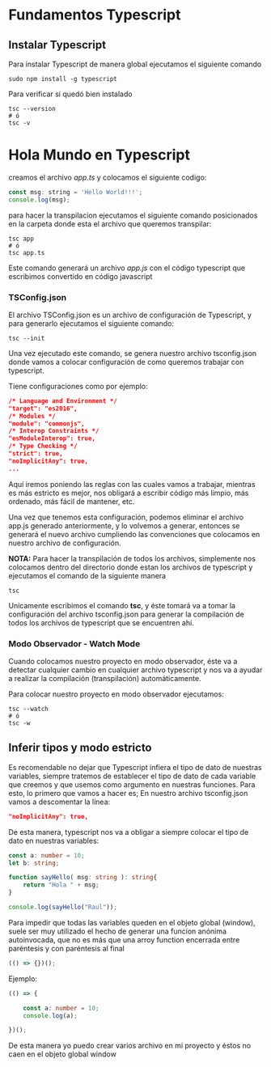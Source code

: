 # Fundamentos Typescript

## Instalar Typescript

Para instalar Typescript de manera global ejecutamos el siguiente comando

```shell
sudo npm install -g typescript
```

Para verificar si quedó bien instalado

```shell
tsc --version
# ó
tsc -v
```

# Hola Mundo en Typescript

creamos el archivo *app.ts* y colocamos el siguiente codigo:

```javascript
const msg: string = 'Hello World!!!';
console.log(msg);
```

para hacer la transpilacion ejecutamos el siguiente comando posicionados en la carpeta donde esta el archivo que queremos transpilar:

```shell
tsc app
# ó
tsc app.ts
```

Este comando generará un archivo *app.js* con el código typescript que escribimos convertido en código javascript

### TSConfig.json

El archivo TSConfig.json es un archivo de configuración de Typescript, y para generarlo ejecutamos el siguiente comando:

```shell
tsc --init
```

Una vez ejecutado este comando, se genera nuestro archivo tsconfig.json donde vamos a colocar configuración de como queremos trabajar con typescript.

Tiene configuraciones como por ejemplo:

```json
/* Language and Environment */
"target": "es2016",
/* Modules */
"module": "commonjs",
/* Interop Constraints */
"esModuleInterop": true,
/* Type Checking */
"strict": true,
"noImplicitAny": true,
...
```

Aquí iremos poniendo las reglas con las cuales vamos a trabajar, mientras es más estricto es mejor, nos obligará a escribir código más limpio, más ordenado, más fácil de 
mantener, etc.

Una vez que tenemos esta configuración, podemos eliminar el archivo app.js generado anteriormente, y lo volvemos a generar, entonces se generará el nuevo archivo
cumpliendo las convenciones que colocamos en nuestro archivo de configuración.

**NOTA:** Para hacer la transpilación de todos los archivos, simplemente nos colocamos dentro del directorio donde estan los archivos de typescript y ejecutamos el comando de la siguiente manera

```shell
tsc
```

Unicamente escribimos el comando **tsc**, y éste tomará va a tomar la configuración del archivo tsconfig.json para generar la compilación de todos los archivos de
typescript que se encuentren ahí.




### Modo Observador - Watch Mode

Cuando colocamos nuestro proyecto en modo observador, éste va a detectar cualquier cambio en cualquier archivo typescript y nos va a ayudar a realizar la 
compilación (transpilación) automáticamente.

Para colocar nuestro proyecto en modo observador ejecutamos:

```shell
tsc --watch
# ó
tsc -w
```


## Inferir tipos y modo estricto

Es recomendable no dejar que Typescript infiera el tipo de dato de nuestras variables, siempre tratemos de establecer el tipo de dato de cada variable que creemos y que usemos como 
argumento en nuestras funciones. Para esto, lo primero que vamos a hacer es; En nuestro archivo tsconfig.json vamos a descomentar la línea:

```json
"noImplicitAny": true,
```

De esta manera, typescript nos va a obligar a siempre colocar el tipo de dato en nuestras variables:

```typescript
const a: number = 10;
let b: string;

function sayHello( msg: string ): string{
    return "Hola " + msg;
}

console.log(sayHello("Raul"));
```

Para impedir que todas las variables queden en el objeto global (window), suele ser muy utilizado el hecho de generar una funcion anónima autoinvocada, que no es más que una 
arroy function encerrada entre paréntesis y con paréntesis al final

```typescript
(() => {})();
```

Ejemplo:

```typescript
(() => {

    const a: number = 10;
    console.log(a);

})();
```

De esta manera yo puedo crear varios archivo en mi proyecto y éstos no caen en el objeto global window